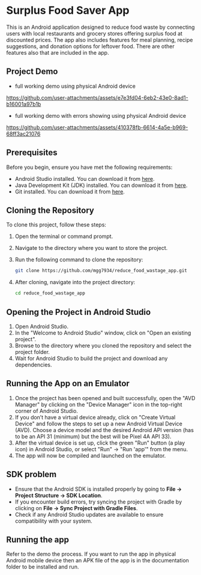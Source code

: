 # Surplus Food Saver App

This is an Android application designed to reduce food waste by connecting users with local restaurants and grocery stores offering surplus food at discounted prices. The app also includes features for meal planning, recipe suggestions, and donation options for leftover food. There are other features also that are included in the app. 

## Project Demo

- full working demo using physical Android device 

https://github.com/user-attachments/assets/e7e3fd04-6eb2-43e0-8ad1-b16001a97b1b

- full working demo with errors showing using physical Android device 

https://github.com/user-attachments/assets/410378fb-6614-4a5e-b969-68ff3ac21076


## Prerequisites

Before you begin, ensure you have met the following requirements:

- Android Studio installed. You can download it from [here](https://developer.android.com/studio).
- Java Development Kit (JDK) installed. You can download it from [here](https://www.oracle.com/java/technologies/javase-jdk11-downloads.html).
- Git installed. You can download it from [here](https://git-scm.com/).

## Cloning the Repository

To clone this project, follow these steps:

1. Open the terminal or command prompt.
2. Navigate to the directory where you want to store the project.
3. Run the following command to clone the repository:

   ```bash
   git clone https://github.com/mgg7934/reduce_food_wastage_app.git
   ```

4. After cloning, navigate into the project directory:

   ```bash
   cd reduce_food_wastage_app
   ```

## Opening the Project in Android Studio

1. Open Android Studio.
2. In the "Welcome to Android Studio" window, click on "Open an existing project".
3. Browse to the directory where you cloned the repository and select the project folder.
4. Wait for Android Studio to build the project and download any dependencies.

## Running the App on an Emulator

1. Once the project has been opened and built successfully, open the "AVD Manager" by clicking on the "Device Manager" icon in the top-right corner of Android Studio.
2. If you don’t have a virtual device already, click on "Create Virtual Device" and follow the steps to set up a new Android Virtual Device (AVD). Choose a device model and the desired Android API version (has to be an API 31 (minimum) but the best will be Pixel 4A API 33).
3. After the virtual device is set up, click the green "Run" button (a play icon) in Android Studio, or select "Run" -> "Run 'app'" from the menu.
4. The app will now be compiled and launched on the emulator.

## SDK problem 

- Ensure that the Android SDK is installed properly by going to **File -> Project Structure -> SDK Location**.
- If you encounter build errors, try syncing the project with Gradle by clicking on **File -> Sync Project with Gradle Files**.
- Check if any Android Studio updates are available to ensure compatibility with your system.

## Running the app

Refer to the demo the process. If you want to run the app in physical Android mobile device then an APK file of the app is in the documentation folder to be installed and run.




